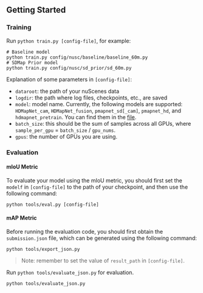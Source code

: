 ## Getting Started

### Training

Run `python train.py [config-file]`, for example:

```
# Baseline model
python train.py config/nusc/baseline/baseline_60m.py
# SDMap Prior model
python train.py config/nusc/sd_prior/sd_60m.py
```

Explanation of some parameters in `[config-file]`:
* `dataroot`: the path of your nuScenes data
* `logdir`: the path where log files, checkpoints, etc., are saved
* `model`: model name. Currently, the following models are supported: `HDMapNet_cam`, `HDMapNet_fusion`, `pmapnet_sd[_cam]`, `pmapnet_hd`, and `hdmapnet_pretrain`. You can find them in the [file](../model/__init__.py).
* `batch_size`: this should be the sum of samples across all GPUs, where `sample_per_gpu` = `batch_size` / `gpu_nums`.
* `gpus`: the number of GPUs you are using.

### Evaluation

#### mIoU Metric
To evaluate your model using the mIoU metric, you should first set the `modelf` in `[config-file]` to the path of your checkpoint, and then use the following command:
```
python tools/eval.py [config-file]
```

#### mAP Metric

Before running the evaluation code, you should first obtain the `submission.json` file, which can be generated using the following command:
```
python tools/export_json.py
```
> Note: remember to set the value of `result_path` in `[config-file]`.

Run `python tools/evaluate_json.py` for evaluation.
```
python tools/evaluate_json.py
```
